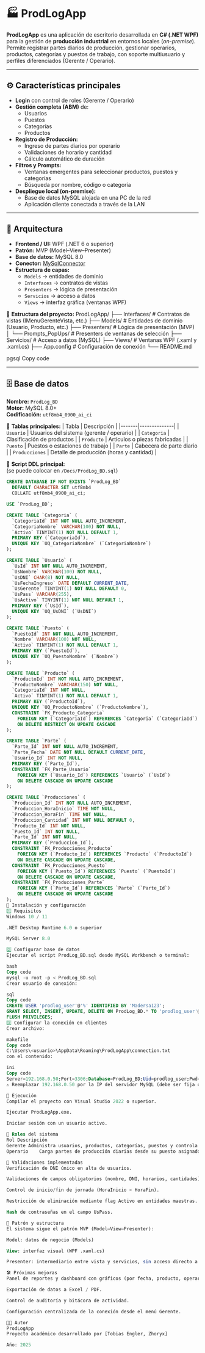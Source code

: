 # 🏭 ProdLogApp

**ProdLogApp** es una aplicación de escritorio desarrollada en **C# (.NET WPF)** para la gestión de **producción industrial** en entornos locales (*on-premise*).  
Permite registrar partes diarios de producción, gestionar operarios, productos, categorías y puestos de trabajo, con soporte multiusuario y perfiles diferenciados (Gerente / Operario).

---

## ⚙️ Características principales

- **Login** con control de roles (Gerente / Operario)
- **Gestión completa (ABM)** de:
  - Usuarios  
  - Puestos  
  - Categorías  
  - Productos  
- **Registro de Producción:**
  - Ingreso de partes diarios por operario
  - Validaciones de horario y cantidad
  - Cálculo automático de duración
- **Filtros y Prompts:**
  - Ventanas emergentes para seleccionar productos, puestos y categorías
  - Búsqueda por nombre, código o categoría
- **Despliegue local (on-premise):**
  - Base de datos MySQL alojada en una PC de la red
  - Aplicación cliente conectada a través de la LAN

---

## 🧩 Arquitectura

- **Frontend / UI:** WPF (.NET 6 o superior)
- **Patrón:** MVP (Model–View–Presenter)
- **Base de datos:** MySQL 8.0
- **Conector:** [MySqlConnector](https://mysqlconnector.net/)
- **Estructura de capas:**
  - `Models` → entidades de dominio  
  - `Interfaces` → contratos de vistas  
  - `Presenters` → lógica de presentación  
  - `Servicios` → acceso a datos  
  - `Views` → interfaz gráfica (ventanas WPF)

📁 **Estructura del proyecto:**
ProdLogApp/
├── Interfaces/ # Contratos de vistas (IMenuGerenteVista, etc.)
├── Models/ # Entidades de dominio (Usuario, Producto, etc.)
├── Presenters/ # Lógica de presentación (MVP)
│ └── Prompts_PopUps/ # Presenters de ventanas de selección
├── Servicios/ # Acceso a datos (MySQL)
├── Views/ # Ventanas WPF (.xaml y .xaml.cs)
├── App.config # Configuración de conexión
└── README.md

pgsql
Copy code

---

## 🗄️ Base de datos

**Nombre:** `ProdLog_BD`  
**Motor:** MySQL 8.0+  
**Codificación:** `utf8mb4_0900_ai_ci`

📘 **Tablas principales:**
| Tabla | Descripción |
|-------|--------------|
| `Usuario` | Usuarios del sistema (gerente / operario) |
| `Categoria` | Clasificación de productos |
| `Producto` | Artículos o piezas fabricadas |
| `Puesto` | Puestos o estaciones de trabajo |
| `Parte` | Cabecera de parte diario |
| `Producciones` | Detalle de producción (horas y cantidad) |

🧱 **Script DDL principal:**  
(se puede colocar en `/Docs/ProdLog_BD.sql`)

```sql
CREATE DATABASE IF NOT EXISTS `ProdLog_BD`
  DEFAULT CHARACTER SET utf8mb4
  COLLATE utf8mb4_0900_ai_ci;

USE `ProdLog_BD`;

CREATE TABLE `Categoria` (
  `CategoriaId` INT NOT NULL AUTO_INCREMENT,
  `CategoriaNombre` VARCHAR(100) NOT NULL,
  `Activo` TINYINT(1) NOT NULL DEFAULT 1,
  PRIMARY KEY (`CategoriaId`),
  UNIQUE KEY `UQ_CategoriaNombre` (`CategoriaNombre`)
);

CREATE TABLE `Usuario` (
  `UsId` INT NOT NULL AUTO_INCREMENT,
  `UsNombre` VARCHAR(100) NOT NULL,
  `UsDNI` CHAR(8) NOT NULL,
  `UsFechaIngreso` DATE DEFAULT CURRENT_DATE,
  `UsGerente` TINYINT(1) NOT NULL DEFAULT 0,
  `UsPass` VARCHAR(255),
  `UsActivo` TINYINT(1) NOT NULL DEFAULT 1,
  PRIMARY KEY (`UsId`),
  UNIQUE KEY `UQ_UsDNI` (`UsDNI`)
);

CREATE TABLE `Puesto` (
  `PuestoId` INT NOT NULL AUTO_INCREMENT,
  `Nombre` VARCHAR(100) NOT NULL,
  `Activo` TINYINT(1) NOT NULL DEFAULT 1,
  PRIMARY KEY (`PuestoId`),
  UNIQUE KEY `UQ_PuestoNombre` (`Nombre`)
);

CREATE TABLE `Producto` (
  `ProductoId` INT NOT NULL AUTO_INCREMENT,
  `ProductoNombre` VARCHAR(150) NOT NULL,
  `CategoriaId` INT NOT NULL,
  `Activo` TINYINT(1) NOT NULL DEFAULT 1,
  PRIMARY KEY (`ProductoId`),
  UNIQUE KEY `UQ_ProductoNombre` (`ProductoNombre`),
  CONSTRAINT `FK_Producto_Categoria`
    FOREIGN KEY (`CategoriaId`) REFERENCES `Categoria` (`CategoriaId`)
    ON DELETE RESTRICT ON UPDATE CASCADE
);

CREATE TABLE `Parte` (
  `Parte_Id` INT NOT NULL AUTO_INCREMENT,
  `Parte_Fecha` DATE NOT NULL DEFAULT CURRENT_DATE,
  `Usuario_Id` INT NOT NULL,
  PRIMARY KEY (`Parte_Id`),
  CONSTRAINT `FK_Parte_Usuario`
    FOREIGN KEY (`Usuario_Id`) REFERENCES `Usuario` (`UsId`)
    ON DELETE CASCADE ON UPDATE CASCADE
);

CREATE TABLE `Producciones` (
  `Produccion_Id` INT NOT NULL AUTO_INCREMENT,
  `Produccion_HoraInicio` TIME NOT NULL,
  `Produccion_HoraFin` TIME NOT NULL,
  `Produccion_Cantidad` INT NOT NULL DEFAULT 0,
  `Producto_Id` INT NOT NULL,
  `Puesto_Id` INT NOT NULL,
  `Parte_Id` INT NOT NULL,
  PRIMARY KEY (`Produccion_Id`),
  CONSTRAINT `FK_Producciones_Producto`
    FOREIGN KEY (`Producto_Id`) REFERENCES `Producto` (`ProductoId`)
    ON DELETE CASCADE ON UPDATE CASCADE,
  CONSTRAINT `FK_Producciones_Puesto`
    FOREIGN KEY (`Puesto_Id`) REFERENCES `Puesto` (`PuestoId`)
    ON DELETE CASCADE ON UPDATE CASCADE,
  CONSTRAINT `FK_Producciones_Parte`
    FOREIGN KEY (`Parte_Id`) REFERENCES `Parte` (`Parte_Id`)
    ON DELETE CASCADE ON UPDATE CASCADE
);
🧰 Instalación y configuración
1️⃣ Requisitos
Windows 10 / 11

.NET Desktop Runtime 6.0 o superior

MySQL Server 8.0

2️⃣ Configurar base de datos
Ejecutar el script ProdLog_BD.sql desde MySQL Workbench o terminal:

bash
Copy code
mysql -u root -p < ProdLog_BD.sql
Crear usuario de conexión:

sql
Copy code
CREATE USER 'prodlog_user'@'%' IDENTIFIED BY 'Madersa123';
GRANT SELECT, INSERT, UPDATE, DELETE ON ProdLog_BD.* TO 'prodlog_user'@'%';
FLUSH PRIVILEGES;
3️⃣ Configurar la conexión en clientes
Crear archivo:

makefile
Copy code
C:\Users\<usuario>\AppData\Roaming\ProdLogApp\connection.txt
con el contenido:

ini
Copy code
Server=192.168.0.50;Port=3306;Database=ProdLog_BD;Uid=prodlog_user;Pwd=Madersa123;SslMode=None;
⚠️ Reemplazar 192.168.0.50 por la IP del servidor MySQL (debe ser fija o reservada).

🚀 Ejecución
Compilar el proyecto con Visual Studio 2022 o superior.

Ejecutar ProdLogApp.exe.

Iniciar sesión con un usuario activo.

👤 Roles del sistema
Rol	Descripción
Gerente	Administra usuarios, productos, categorías, puestos y controla la producción.
Operario	Carga partes de producción diarias desde su puesto asignado.

🧪 Validaciones implementadas
Verificación de DNI único en alta de usuarios.

Validaciones de campos obligatorios (nombre, DNI, horarios, cantidades).

Control de inicio/fin de jornada (HoraInicio < HoraFin).

Restricción de eliminación mediante flag Activo en entidades maestras.

Hash de contraseñas en el campo UsPass.

🧱 Patrón y estructura
El sistema sigue el patrón MVP (Model–View–Presenter):

Model: datos de negocio (Models)

View: interfaz visual (WPF .xaml.cs)

Presenter: intermediario entre vista y servicios, sin acceso directo a UI o BD.

🛠️ Próximas mejoras
Panel de reportes y dashboard con gráficos (por fecha, producto, operario).

Exportación de datos a Excel / PDF.

Control de auditoría y bitácora de actividad.

Configuración centralizada de la conexión desde el menú Gerente.

👨‍💻 Autor
ProdLogApp
Proyecto académico desarrollado por [Tobias Engler, Zhoryx]

Año: 2025
